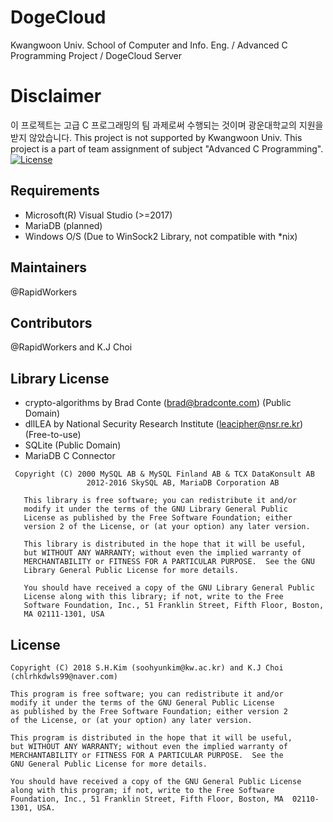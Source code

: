 # DogeCloud
Kwangwoon Univ. School of Computer and Info. Eng. / Advanced C Programming Project / DogeCloud Server

# Disclaimer
이 프로젝트는 고급 C 프로그래밍의 팀 과제로써 수행되는 것이며 광운대학교의 지원을 받지 않았습니다.
This project is not supported by Kwangwoon Univ. This project is a part of team assignment of subject "Advanced C Programming".
[![License](https://img.shields.io/badge/license-GPLv2-blue.svg)](https://github.com/RapidWorkers/DogeCloud/blob/master/LICENSE)

## Requirements
* Microsoft(R) Visual Studio (>=2017)
* MariaDB (planned)
* Windows O/S (Due to WinSock2 Library, not compatible with *nix)

## Maintainers
@RapidWorkers

## Contributors
@RapidWorkers and K.J Choi

## Library License
* crypto-algorithms by Brad Conte (brad@bradconte.com) (Public Domain)
* dllLEA by National Security Research Institute (leacipher@nsr.re.kr) (Free-to-use)
* SQLite (Public Domain)
* MariaDB C Connector
```
 Copyright (C) 2000 MySQL AB & MySQL Finland AB & TCX DataKonsult AB
                 2012-2016 SkySQL AB, MariaDB Corporation AB
   
   This library is free software; you can redistribute it and/or
   modify it under the terms of the GNU Library General Public
   License as published by the Free Software Foundation; either
   version 2 of the License, or (at your option) any later version.
   
   This library is distributed in the hope that it will be useful,
   but WITHOUT ANY WARRANTY; without even the implied warranty of
   MERCHANTABILITY or FITNESS FOR A PARTICULAR PURPOSE.  See the GNU
   Library General Public License for more details.
   
   You should have received a copy of the GNU Library General Public
   License along with this library; if not, write to the Free
   Software Foundation, Inc., 51 Franklin Street, Fifth Floor, Boston,
   MA 02111-1301, USA 
```
## License
```
Copyright (C) 2018 S.H.Kim (soohyunkim@kw.ac.kr) and K.J Choi (chlrhkdwls99@naver.com)

This program is free software; you can redistribute it and/or
modify it under the terms of the GNU General Public License
as published by the Free Software Foundation; either version 2
of the License, or (at your option) any later version.

This program is distributed in the hope that it will be useful,
but WITHOUT ANY WARRANTY; without even the implied warranty of
MERCHANTABILITY or FITNESS FOR A PARTICULAR PURPOSE.  See the
GNU General Public License for more details.

You should have received a copy of the GNU General Public License
along with this program; if not, write to the Free Software
Foundation, Inc., 51 Franklin Street, Fifth Floor, Boston, MA  02110-1301, USA.
```
